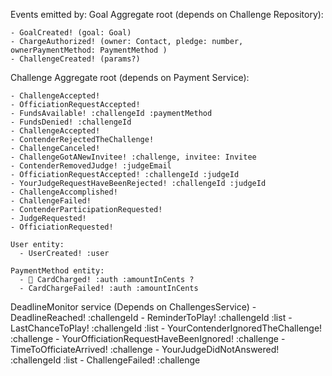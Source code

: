 Events emitted by:
  Goal Aggregate root (depends on Challenge Repository):

    - GoalCreated! (goal: Goal)
    - ChargeAuthorized! (owner: Contact, pledge: number, ownerPaymentMethod: PaymentMethod )
    - ChallengeCreated! (params?)

  Challenge Aggregate root (depends on Payment Service):

    - ChallengeAccepted!
    - OfficiationRequestAccepted!
    - FundsAvailable! :challengeId :paymentMethod
    - FundsDenied! :challengeId
    - ChallengeAccepted!
    - ContenderRejectedTheChallenge!
    - ChallengeCanceled!
    - ChallengeGotANewInvitee! :challenge, invitee: Invitee
    - ContenderRemovedJudge! :judgeEmail
    - OfficiationRequestAccepted! :challengeId :judgeId
    - YourJudgeRequestHaveBeenRejected! :challengeId :judgeId
    - ChallengeAccomplished!
    - ChallengeFailed!
    - ContenderParticipationRequested!
    - JudgeRequested!
    - OfficiationRequested!

    User entity:
      - UserCreated! :user
    
    PaymentMethod entity:
      - 📧 CardCharged! :auth :amountInCents ?
      - CardChargeFailed! :auth :amountInCents

  DeadlineMonitor service (Depends on ChallengesService)
    - DeadlineReached! :challengeId
    - ReminderToPlay! :challengeId :list
    - LastChanceToPlay! :challengeId :list
    - YourContenderIgnoredTheChallenge! :challenge
    - YourOfficiationRequestHaveBeenIgnored! :challenge
    - TimeToOfficiateArrived! :challenge
    - YourJudgeDidNotAnswered! :challengeId :list
    - ChallengeFailed! :challenge